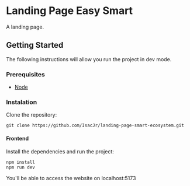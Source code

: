 # Landing Page Easy Smart

A landing page.

## Getting Started

The following instructions will allow you run the project in dev mode.

### Prerequisites

- [Node](https://nodejs.org/en/)

### Instalation

Clone the repository:

```
git clone https://github.com/IsacJr/landing-page-smart-ecosystem.git
```

#### Frontend

Install the dependencies and run the project:

```
npm install
npm run dev
```

You'll be able to access the website on localhost:5173
